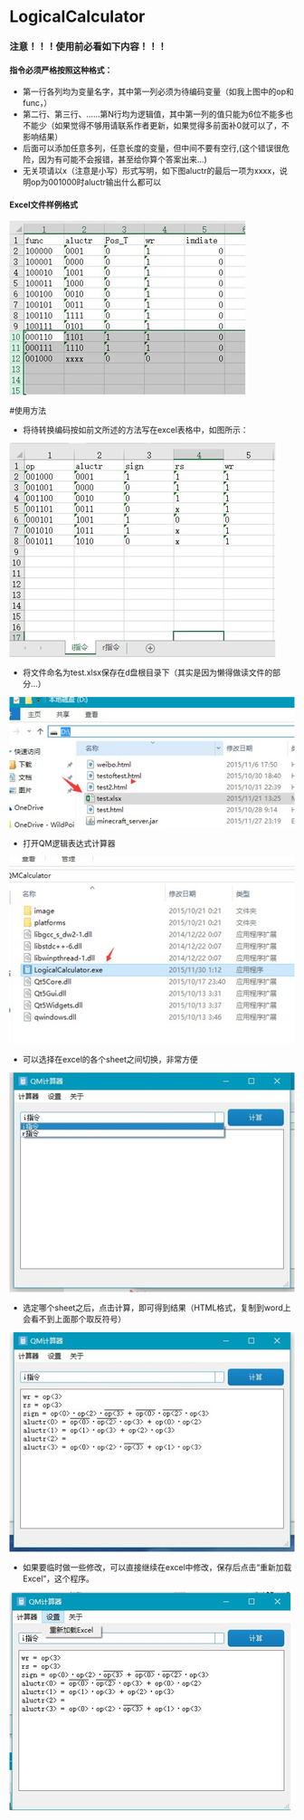# LogicalCalculator
### 注意！！！使用前必看如下内容！！！
#### 指令必须严格按照这种格式：   

* 第一行各列均为变量名字，其中第一列必须为待编码变量（如我上图中的op和func，）    
* 第二行、第三行、……第N行均为逻辑值，其中第一列的值只能为6位不能多也不能少（如果觉得不够用请联系作者更新，如果觉得多前面补0就可以了，不影响结果）   
* 后面可以添加任意多列，任意长度的变量，但中间不要有空行,(这个错误很危险，因为有可能不会报错，甚至给你算个答案出来…)
* 无关项请以x（注意是小写）形式写明，如下图aluctr的最后一项为xxxx，说明op为001000时aluctr输出什么都可以

#### Excel文件样例格式
![pic2](https://github.com/a367/LogicalCalculator/blob/master/pic/2.jpg)

#使用方法
* 将待转换编码按如前文所述的方法写在excel表格中，如图所示：

![pic1](https://github.com/a367/LogicalCalculator/blob/master/pic/1.jpg)
* 将文件命名为test.xlsx保存在d盘根目录下（其实是因为懒得做读文件的部分…）

![pic3](https://github.com/a367/LogicalCalculator/blob/master/pic/3.jpg)
* 打开QM逻辑表达式计算器

![pic4](https://github.com/a367/LogicalCalculator/blob/master/pic/4.jpg)
* 可以选择在excel的各个sheet之间切换，非常方便

![pic6](https://github.com/a367/LogicalCalculator/blob/master/pic/6.jpg)
* 选定哪个sheet之后，点击计算，即可得到结果（HTML格式，复制到word上会看不到上面那个取反符号）

![pic7](https://github.com/a367/LogicalCalculator/blob/master/pic/7.jpg)
* 如果要临时做一些修改，可以直接继续在excel中修改，保存后点击“重新加载Excel”，这个程序。

![pic8](https://github.com/a367/LogicalCalculator/blob/master/pic/8.jpg)
